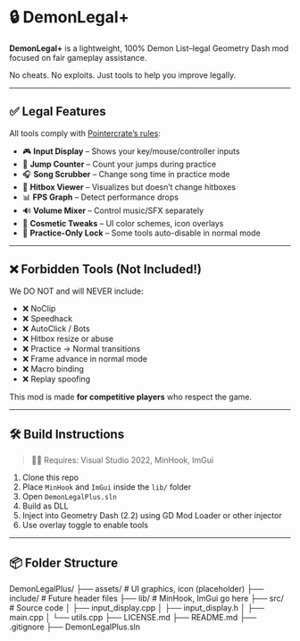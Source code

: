 # 🔒 DemonLegal+

**DemonLegal+** is a lightweight, 100% Demon List–legal Geometry Dash mod focused on fair gameplay assistance.

No cheats. No exploits. Just tools to help you improve legally.

---

## ✅ Legal Features

All tools comply with [Pointercrate’s rules](https://pointercrate.com/guidelines/):

- 🎮 **Input Display** – Shows your key/mouse/controller inputs
- 🧠 **Jump Counter** – Count your jumps during practice
- 🎧 **Song Scrubber** – Change song time in practice mode
- 🧱 **Hitbox Viewer** – Visualizes but doesn’t change hitboxes
- 📊 **FPS Graph** – Detect performance drops
- 🔊 **Volume Mixer** – Control music/SFX separately
- 🎨 **Cosmetic Tweaks** – UI color schemes, icon overlays
- 🔐 **Practice-Only Lock** – Some tools auto-disable in normal mode

---

## ❌ Forbidden Tools (Not Included!)

We DO NOT and will NEVER include:

- ❌ NoClip  
- ❌ Speedhack  
- ❌ AutoClick / Bots  
- ❌ Hitbox resize or abuse  
- ❌ Practice → Normal transitions  
- ❌ Frame advance in normal mode  
- ❌ Macro binding  
- ❌ Replay spoofing

This mod is made **for competitive players** who respect the game.

---

## 🛠️ Build Instructions

> 👨‍💻 Requires: Visual Studio 2022, MinHook, ImGui

1. Clone this repo  
2. Place `MinHook` and `ImGui` inside the `lib/` folder  
3. Open `DemonLegalPlus.sln`  
4. Build as DLL  
5. Inject into Geometry Dash (2.2) using GD Mod Loader or other injector  
6. Use overlay toggle to enable tools

---

## 📦 Folder Structure

DemonLegalPlus/
├── assets/ # UI graphics, icon (placeholder)
├── include/ # Future header files
├── lib/ # MinHook, ImGui go here
├── src/ # Source code
│ ├── input_display.cpp
│ ├── input_display.h
│ ├── main.cpp
│ └── utils.cpp
├── LICENSE.md
├── README.md
├── .gitignore
├── DemonLegalPlus.sln
